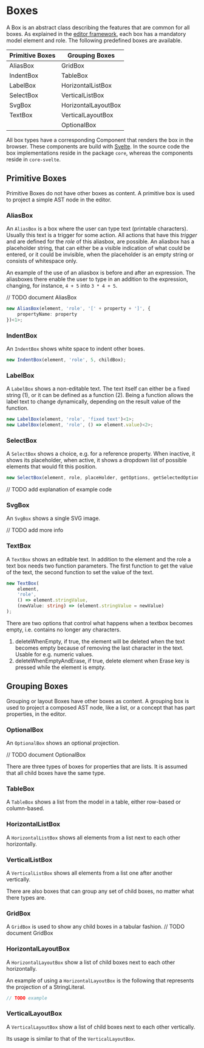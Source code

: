 # Boxes

A Box is an abstract class describing the features that are common for all boxes.
As explained in the [editor framework](/Documentation/Under_the_Hood/Editor_Framework),
each box has a mandatory model element and role. The following predefined boxes are available.

| Primitive Boxes | Grouping Boxes      |
| --------------- | ------------------- |
| AliasBox        | GridBox             |
| IndentBox       | TableBox            |
| LabelBox        | HorizontalListBox   |
| SelectBox       | VerticalListBox     |
| SvgBox          | HorizontalLayoutBox |
| TextBox         | VerticalLayoutBox   |
|                 | OptionalBox         |

All box types have a corresponding Component that renders the box in the browser. These components are build
with <a href="https://svelte.dev" target="_blank">Svelte</a>. In the source code the box implementations reside in
the package `core`, whereas the components reside in `core-svelte`.

[//]: # (todo add the new box types here)

## Primitive Boxes

Primitive Boxes do not have other boxes as content. A primitive box is used to project a simple AST node in the editor.

### AliasBox

An `AliasBox` is a box where the user can type text (printable characters). Usually this text is a trigger
for some action. All actions that have this _trigger_ and are defined for the _role_ of this
aliasbox, are possible. An aliasbox has a placeholder string, that can either be a visible indication of
what could be entered, or it could be invisible, when the placeholder is an empty string or consists
of whitespace only.

An example of the use of an aliasbox is before and after an expression. The aliasboxes there enable the user to
type in an addition to the expression, changing, for instance, `4 + 5` into `3 * 4 + 5`.

// TODO document AliasBox

```ts
new AliasBox(element, 'role', '[' + property + ']', {
	propertyName: property
})<1>;
```

### IndentBox

An `IndentBox` shows white space to indent other boxes.

```ts
new IndentBox(element, 'role', 5, childBox);
```

### LabelBox

A `LabelBox` shows a non-editable text.
The text itself can either be a fixed string (1), or it can be defined as a function (2).
Being a function allows the label text to change dynamically,
depending on the result value of the function.

```ts
new LabelBox(element, 'role', 'fixed text')<1>;
new LabelBox(element, 'role', () => element.value)<2>;
```

### SelectBox

A `SelectBox` shows a choice, e.g. for a reference property. When inactive, it shows its placeholder,
when active, it shows a dropdown list of possible elements that would fit this position.

```ts
new SelectBox(element, role, placeHolder, getOptions, getSelectedOption, selectOption, initializer);
```

// TODO add explanation of example code

### SvgBox

An `SvgBox` shows a single SVG image.

// TODO add more info

### TextBox

A `TextBox` shows an editable text.
In addition to the element and the role a text box needs two function parameters.
The first function to get the value of the text,
the second function to set the value of the text.

```ts
new TextBox(
	element,
	'role',
	() => element.stringValue,
	(newValue: string) => (element.stringValue = newValue)
);
```

There are two options that control what happens when a textbox becomes empty, i.e. contains
no longer any characters.

1. deleteWhenEmpty, if true, the element will be deleted when the text becomes
   empty because of removing the last character in the text. Usable for e.g. numeric values.
2. deleteWhenEmptyAndErase, if true, delete element when Erase key is pressed while the element is empty.

## Grouping Boxes

Grouping or layout Boxes have other boxes as content. A grouping box is used to project a composed AST node, like
a list, or a concept that has part properties, in the editor.

### OptionalBox

An `OptionalBox` shows an optional projection.

// TODO document OptionalBox

There are three types of boxes for properties that are lists. It is assumed that all child boxes have the same type.

### TableBox

A `TableBox` shows a list from the model in a table, either row-based or column-based.

### HorizontalListBox

A `HorizontalListBox` shows all elements from a list next to each other horizontally.

### VerticalListBox

A `VerticalListBox` shows all elements from a list one after another vertically.

There are also boxes that can group any set of child boxes, no matter what there types are.

### GridBox

A `GridBox` is used to show any child boxes in a tabular fashion.
// TODO document GridBox

### HorizontalLayoutBox

A `HorizontalLayoutBox` show a list of child boxes next to each other horizontally.

An example of using a `HorizontalLayoutBox` is the following that represents the
projection of a StringLiteral.

```ts
// TODO example
```

### VerticalLayoutBox

A `VerticalLayoutBox` show a list of child boxes next to each other vertically.

Its usage is similar to that of the `VerticalLayoutBox`.
